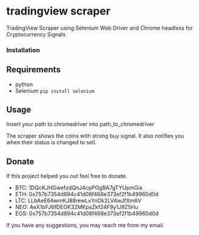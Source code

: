 # tradingview scraper

TradingView Scraper using Selenium Web Driver and Chrome headless for Cryptocurrency Signals

### Installation

## Requirements
* python
* Selenium
`pip install selenium`

## Usage

Insert your path to chromedriver into path_to_chromedriver

The scraper shows the coins with strong buy signal. It also notifies you when their status is changed to sell.

## Donate

If this project helped you out feel free to donate.

* BTC: 1DQcKJHGwefzdQnJ4cpPGgBA7gTYUpmGia
* ETH: 0x757b7354d894c41d08f468e373ef2f1b49960d0d
* LTC: LLbAeE6AwmKJ88rewLxYnDk2LV4wJfXm6V
* NEO: AeX1bFJ6fDEGK32MKpsZkf24F9y1J9Z5Hu
* EOS: 0x757b7354d894c41d08f468e373ef2f1b49960d0d

If you have any suggestions, you may reach me from my email.
